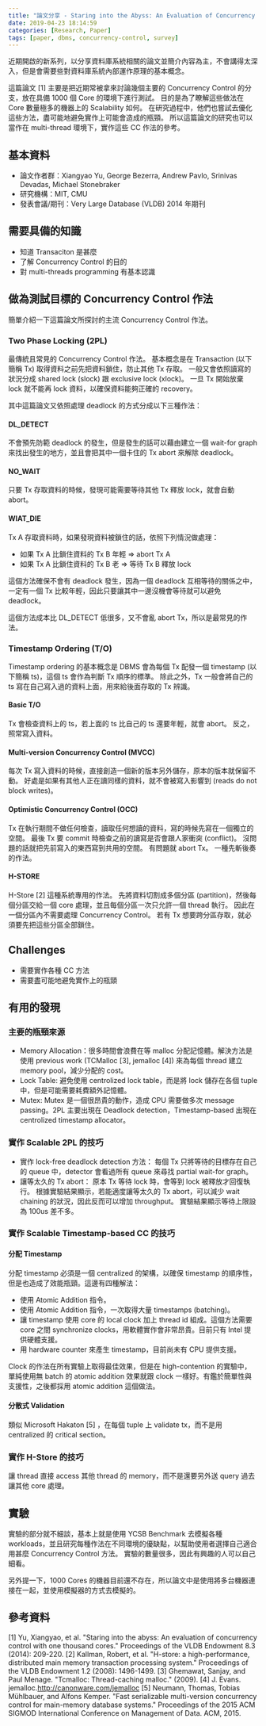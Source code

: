 ```yaml
---
title: "論文分享 - Staring into the Abyss: An Evaluation of Concurrency Control with One Thousand Cores"
date: 2019-04-23 18:14:59
categories: [Research, Paper]
tags: [paper, dbms, concurrency-control, survey]
---
```


近期開啟的新系列，以分享資料庫系統相關的論文並簡介內容為主，不會講得太深入，但是會需要些對資料庫系統內部運作原理的基本概念。

這篇論文 [1] 主要是把近期常被拿來討論幾個主要的 Concurrency Control 的分支，放在具備 1000 個 Core 的環境下進行測試。 目的是為了瞭解這些做法在 Core 數量極多的機器上的 Scalability 如何。 在研究過程中，他們也嘗試去優化這些方法，盡可能地避免實作上可能會造成的瓶頸。 所以這篇論文的研究也可以當作在 multi-thread 環境下，實作這些 CC 作法的參考。

<!--more-->

## 基本資料

- 論文作者群：Xiangyao Yu, George Bezerra, Andrew Pavlo, Srinivas Devadas, Michael Stonebraker
- 研究機構：MIT, CMU
- 發表會議/期刊：Very Large Database (VLDB) 2014 年期刊

## 需要具備的知識

- 知道 Transaciton 是甚麼
- 了解 Concurrency Control 的目的
- 對 multi-threads programming 有基本認識

## 做為測試目標的 Concurrency Control 作法

簡單介紹一下這篇論文所探討的主流 Concurrency Control 作法。

### Two Phase Locking (2PL)

最傳統且常見的 Concurrency Control 作法。 基本概念是在 Transaction (以下簡稱 Tx) 取得資料之前先把資料鎖住，防止其他 Tx 存取。 一般又會依照讀寫的狀況分成 shared lock (slock) 跟 exclusive lock (xlock)。 一旦 Tx 開始放棄 lock 就不能再 lock 資料，以確保資料能夠正確的 recovery。

其中這篇論文又依照處理 deadlock 的方式分成以下三種作法：

#### DL_DETECT

不會預先防範 deadlock 的發生，但是發生的話可以藉由建立一個 wait-for graph 來找出發生的地方，並且會把其中一個卡住的 Tx abort 來解除 deadlock。

#### NO_WAIT

只要 Tx 存取資料的時候，發現可能需要等待其他 Tx 釋放 lock，就會自動 abort。

#### WIAT_DIE

Tx A 存取資料時，如果發現資料被鎖住的話，依照下列情況做處理：

- 如果 Tx A 比鎖住資料的 Tx B 年輕 => abort Tx A
- 如果 Tx A 比鎖住資料的 Tx B 老 => 等待 Tx B 釋放 lock

這個方法確保不會有 deadlock 發生，因為一個 deadlock 互相等待的關係之中，一定有一個 Tx 比較年輕，因此只要讓其中一邊沒機會等待就可以避免 deadlock。

這個方法成本比 DL_DETECT 低很多，又不會亂 abort Tx，所以是最常見的作法。

### Timestamp Ordering (T/O)

Timestamp ordering 的基本概念是 DBMS 會為每個 Tx 配發一個 timestamp (以下簡稱 ts)，這個 ts 會作為判斷 Tx 順序的標準。 除此之外，Tx 一般會將自己的 ts 寫在自己寫入過的資料上面，用來給後面存取的 Tx 辨識。

#### Basic T/O

Tx 會檢查資料上的 ts，若上面的 ts 比自己的 ts 還要年輕，就會 abort。 反之，照常寫入資料。

#### Multi-version Concurrency Control (MVCC)

每次 Tx 寫入資料的時候，直接創造一個新的版本另外儲存，原本的版本就保留不動。 好處是如果有其他人正在讀同樣的資料，就不會被寫入影響到 (reads do not block writes)。

#### Optimistic Concurrency Control (OCC)

Tx 在執行期間不做任何檢查，讀取任何想讀的資料，寫的時候先寫在一個獨立的空間。 最後 Tx 要 commit 時檢查之前的讀寫是否會跟人家衝突 (conflict)。 沒問題的話就把先前寫入的東西寫到共用的空間。 有問題就 abort Tx。 一種先斬後奏的作法。

#### H-STORE

H-Store [2] 這種系統專用的作法。 先將資料切割成多個分區 (partition)，然後每個分區交給一個 core 處理，並且每個分區一次只允許一個 thread 執行。 因此在一個分區內不需要處理 Concurrency Control。 若有 Tx 想要跨分區存取，就必須要先把這些分區全部鎖住。

## Challenges

- 需要實作各種 CC 方法
- 需要盡可能地避免實作上的瓶頸

## 有用的發現

### 主要的瓶頸來源

- Memory Allocation：很多時間會浪費在等 malloc 分配記憶體。解決方法是使用 previous work (TCMalloc [3], jemalloc [4]) 來為每個 thread 建立 memory pool，減少分配的 cost。
- Lock Table: 避免使用 centrolized lock table，而是將 lock 儲存在各個 tuple 中，但是可能需要耗費額外記憶體。
- Mutex: Mutex 是一個很昂貴的動作，造成 CPU 需要做多次 message passing。2PL 主要出現在 Deadlock detection，Timestamp-based 出現在 centrolized timestamp allocator。

### 實作 Scalable 2PL 的技巧

- 實作 lock-free deadlock detection 方法： 每個 Tx 只將等待的目標存在自己的 queue 中，detector 會看過所有 queue 來尋找 partial wait-for graph。
- 讓等太久的 Tx abort： 原本 Tx 等待 lock 時，會等到 lock 被釋放才回復執行。 根據實驗結果顯示，若能適度讓等太久的 Tx abort，可以減少 wait chaining 的狀況，因此反而可以增加 throughput。 實驗結果顯示等待上限設為 100us 差不多。

### 實作 Scalable Timestamp-based CC 的技巧

#### 分配 Timestamp

分配 timestamp 必須是一個 centralized 的架構，以確保 timestamp 的順序性，但是也造成了效能瓶頸。這邊有四種解法：

- 使用 Atomic Addition 指令。
- 使用 Atomic Addition 指令，一次取得大量 timestamps (batching)。
- 讓 timestamp 使用 core 的 local clock 加上 thread id 組成。這個方法需要 core 之間 synchronize clocks，用軟體實作會非常昂貴。目前只有 Intel 提供硬體支援。
- 用 hardware counter 來產生 timestamp，目前尚未有 CPU 提供支援。

Clock 的作法在所有實驗上取得最佳效果，但是在 high-contention 的實驗中，單純使用無 batch 的 atomic addition 效果就跟 clock 一樣好。有鑑於簡單性與支援性，之後都採用 atomic addition 這個做法。

#### 分散式 Validation

類似 Microsoft Hakaton [5] ，在每個 tuple 上 validate tx，而不是用 centralized 的 critical section。

### 實作 H-Store 的技巧

讓 thread 直接 access 其他 thread 的 memory，而不是還要另外送 query 過去讓其他 core 處理。

## 實驗

實驗的部分就不細談，基本上就是使用 YCSB Benchmark 去模擬各種 workloads，並且研究每種作法在不同環境的優缺點，以幫助使用者選擇自己適合用甚麼 Concurrency Control 方法。 實驗的數量很多，因此有興趣的人可以自己細看。

另外提一下，1000 Cores 的機器目前還不存在，所以論文中是使用將多台機器連接在一起，並使用模擬器的方式去模擬的。

## 參考資料

[1] Yu, Xiangyao, et al. "Staring into the abyss: An evaluation of concurrency control with one thousand cores." Proceedings of the VLDB Endowment 8.3 (2014): 209-220.
[2] Kallman, Robert, et al. "H-store: a high-performance, distributed main memory transaction processing system." Proceedings of the VLDB Endowment 1.2 (2008): 1496-1499.
[3] Ghemawat, Sanjay, and Paul Menage. "Tcmalloc: Thread-caching malloc." (2009).
[4] J. Evans. jemalloc.http://canonware.com/jemalloc
[5] Neumann, Thomas, Tobias Mühlbauer, and Alfons Kemper. "Fast serializable multi-version concurrency control for main-memory database systems." Proceedings of the 2015 ACM SIGMOD International Conference on Management of Data. ACM, 2015.